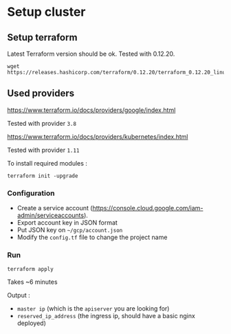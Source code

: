 # Setup cluster

## Setup terraform

Latest Terraform version should be ok. Tested with 0.12.20.  
```
wget https://releases.hashicorp.com/terraform/0.12.20/terraform_0.12.20_linux_amd64.zip
```

## Used providers

https://www.terraform.io/docs/providers/google/index.html

Tested with provider `3.8`

https://www.terraform.io/docs/providers/kubernetes/index.html

Tested with provider `1.11`

To install required modules :  
```
terraform init -upgrade
```


### Configuration  

* Create a service account (https://console.cloud.google.com/iam-admin/serviceaccounts).  
* Export account key in JSON format  
* Put JSON key on `~/gcp/account.json`
* Modify the `config.tf` file to change the project name

### Run  

```
terraform apply
```

Takes ~6 minutes  

Output : 
* `master ip` (which is the `apiserver` you are looking for)
* `reserved_ip_address` (the ingress ip, should have a basic nginx deployed)
